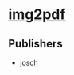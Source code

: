 # [img2pdf](https://pypi.org/project/img2pdf)



## Publishers
- [josch](https://pypi.org/user/josch)

